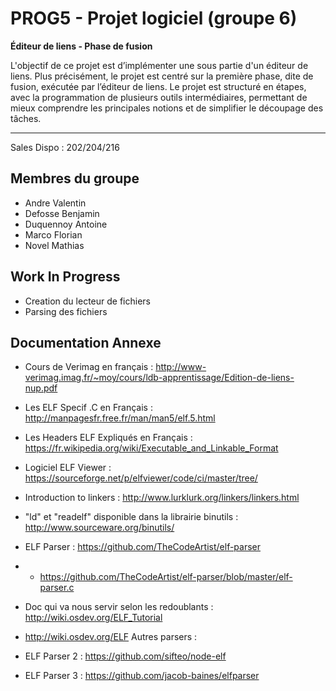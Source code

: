 # PROG5 - Projet logiciel (groupe 6)

**Éditeur de liens - Phase de fusion**

L'objectif  de  ce  projet  est  d’implémenter  une  sous  partie  d'un  éditeur  de  liens. Plus  précisément, le projet est centré sur la première phase, dite de fusion, exécutée par l’éditeur de liens. Le projet est structuré en étapes, avec la programmation de plusieurs outils intermédiaires, permettant de mieux comprendre les principales notions et de simplifier le découpage des tâches.

***

Sales Dispo : 202/204/216

## Membres du groupe

* Andre Valentin
* Defosse Benjamin
* Duquennoy Antoine
* Marco Florian
* Novel Mathias

## Work In Progress

* Creation du lecteur de fichiers
* Parsing des fichiers  

## Documentation Annexe 

* Cours de Verimag en français : http://www-verimag.imag.fr/~moy/cours/ldb-apprentissage/Edition-de-liens-nup.pdf
* Les ELF Specif .C en Français : http://manpagesfr.free.fr/man/man5/elf.5.html
* Les Headers ELF Expliqués en Français : https://fr.wikipedia.org/wiki/Executable_and_Linkable_Format
* Logiciel ELF Viewer : https://sourceforge.net/p/elfviewer/code/ci/master/tree/
* Introduction to linkers : http://www.lurklurk.org/linkers/linkers.html
* "ld" et "readelf" disponible dans la librairie binutils : http://www.sourceware.org/binutils/


* ELF Parser : https://github.com/TheCodeArtist/elf-parser
* * https://github.com/TheCodeArtist/elf-parser/blob/master/elf-parser.c


* Doc qui va nous servir selon les redoublants : http://wiki.osdev.org/ELF_Tutorial
* http://wiki.osdev.org/ELF
Autres parsers :
* ELF Parser 2 : https://github.com/sifteo/node-elf
* ELF Parser 3 : https://github.com/jacob-baines/elfparser
